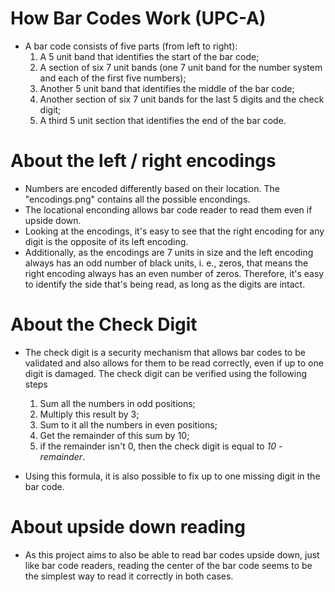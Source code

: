 # How Bar Codes Work (UPC-A)

- A bar code consists of five parts (from left to right):
    1. A 5 unit band that identifies the start of the bar code;
    2. A section of six 7 unit bands (one 7 unit band for the number system and each of the first five numbers);
    3. Another 5 unit band that identifies the middle of the bar code;
    4. Another section of six 7 unit bands for the last 5 digits and the check digit;
    5. A third 5 unit section that identifies the end of the bar code.

# About the left / right encodings

- Numbers are encoded differently based on their location. The "encodings.png" contains all the possible encondings.
- The locational enconding allows bar code reader to read them even if upside down.
- Looking at the encodings, it's easy to see that the right encoding for any digit is the opposite of its left encoding.
- Additionally, as the encodings are 7 units in size and the left encoding always has an odd number of black units, i. e., zeros, that means the right encoding always has an even number of zeros. Therefore, it's easy to identify the side that's being read, as long as the digits are intact.

# About the Check Digit

- The check digit is a security mechanism that allows bar codes to be validated and also allows for them to be read correctly, even if up to one digit is damaged. The check digit can be verified using the following steps
    1. Sum all the numbers in odd positions;
    2. Multiply this result by 3;
    3. Sum to it all the numbers in even positions;
    4. Get the remainder of this sum by 10;
    5. if the remainder isn't 0, then the check digit is equal to *10 - remainder*.

- Using this formula, it is also possible to fix up to one missing digit in the bar code.

# About upside down reading

- As this project aims to also be able to read bar codes upside down, just like bar code readers, reading the center of the bar code seems to be the simplest way to read it correctly in both cases.

